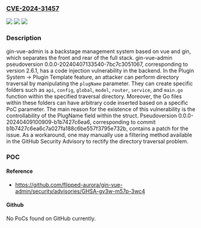 ### [CVE-2024-31457](https://cve.mitre.org/cgi-bin/cvename.cgi?name=CVE-2024-31457)
![](https://img.shields.io/static/v1?label=Product&message=gin-vue-admin&color=blue)
![](https://img.shields.io/static/v1?label=Version&message=%3D%20%3C%200.0.0-20240409100909-b1b7427c6ea6%20&color=brighgreen)
![](https://img.shields.io/static/v1?label=Vulnerability&message=CWE-22%3A%20Improper%20Limitation%20of%20a%20Pathname%20to%20a%20Restricted%20Directory%20('Path%20Traversal')&color=brighgreen)

### Description

gin-vue-admin is a backstage management system based on vue and gin, which separates the front and rear of the full stack. gin-vue-admin pseudoversion 0.0.0-20240407133540-7bc7c3051067, corresponding to version 2.6.1, has a code injection vulnerability in the backend. In the Plugin System -> Plugin Template feature, an attacker can perform directory traversal by manipulating the `plugName` parameter. They can create specific folders such as `api`, `config`, `global`, `model`, `router`, `service`, and `main.go` function within the specified traversal directory. Moreover, the Go files within these folders can have arbitrary code inserted based on a specific PoC parameter. The main reason for the existence of this vulnerability is the controllability of the PlugName field within the struct. Pseudoversion 0.0.0-20240409100909-b1b7427c6ea6, corresponding to commit b1b7427c6ea6c7a027fa188c6be557f3795e732b, contains a patch for the issue. As a workaround, one may manually use a filtering method available in the GitHub Security Advisory to rectify the directory traversal problem.

### POC

#### Reference
- https://github.com/flipped-aurora/gin-vue-admin/security/advisories/GHSA-gv3w-m57p-3wc4

#### Github
No PoCs found on GitHub currently.

